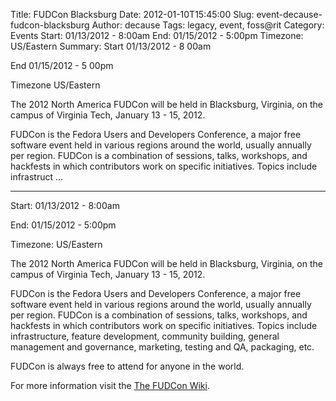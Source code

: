 Title: FUDCon Blacksburg
Date: 2012-01-10T15:45:00
Slug: event-decause-fudcon-blacksburg
Author: decause
Tags: legacy, event, foss@rit
Category: Events
Start: 01/13/2012 - 8:00am
End: 01/15/2012 - 5:00pm
Timezone: US/Eastern
Summary: 
	Start  01/13/2012 - 8 00am

End  01/15/2012 - 5 00pm

Timezone  US/Eastern

The 2012 North America FUDCon will be held in Blacksburg, Virginia, on the
campus of Virginia Tech, January 13 - 15, 2012.

FUDCon is the Fedora Users and Developers Conference, a major free software
event held in various regions around the world, usually annually per region.
FUDCon is a combination of sessions, talks, workshops, and hackfests in which
contributors work on specific initiatives. Topics include infrastruct ... 

---
Start: 01/13/2012 - 8:00am

End: 01/15/2012 - 5:00pm

Timezone: US/Eastern

The 2012 North America FUDCon will be held in Blacksburg, Virginia, on the
campus of Virginia Tech, January 13 - 15, 2012.

FUDCon is the Fedora Users and Developers Conference, a major free software
event held in various regions around the world, usually annually per region.
FUDCon is a combination of sessions, talks, workshops, and hackfests in which
contributors work on specific initiatives. Topics include infrastructure,
feature development, community building, general management and governance,
marketing, testing and QA, packaging, etc.

FUDCon is always free to attend for anyone in the world.

For more information visit the [The FUDCon
Wiki](https://fedoraproject.org/wiki/FUDCon:Blacksburg_2012).

